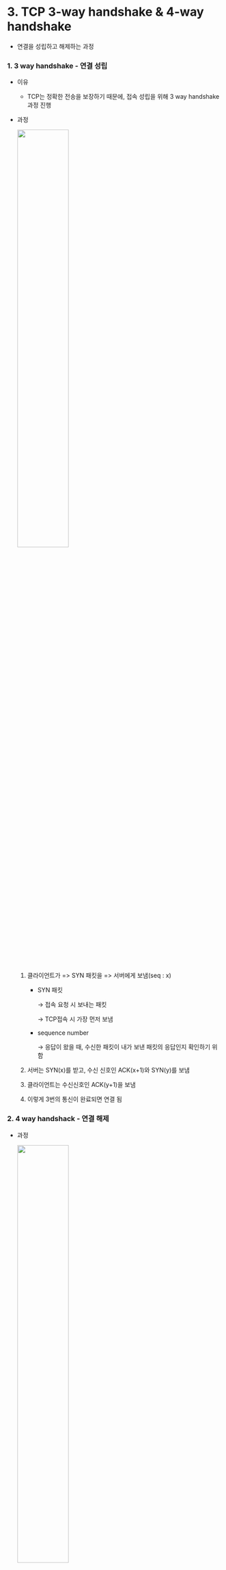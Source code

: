 # 3. TCP 3-way handshake & 4-way handshake

* 연결을 성립하고 해제하는 과정



### 1. 3 way handshake - 연결 성립

- 이유

  - TCP는 정확한 전송을 보장하기 때문에, 접속 성립을 위해 3 way handshake 과정 진행

- 과정

  <img src="https://user-images.githubusercontent.com/70613905/163704815-8645ef48-a9ca-4da5-8c69-a89c66213594.JPG" style="width:50%;height:50%;" />

  1. 클라이언트가 => SYN 패킷을 => 서버에게 보냄(seq : x)

     * SYN 패킷

       →   접속 요청 시 보내는 패킷

       →   TCP접속 시 가장 먼저 보냄

     * sequence number

       →   응답이 왔을 때, 수신한 패킷이 내가 보낸 패킷의 응답인지 확인하기 위함

  2. 서버는 SYN(x)를 받고, 수신 신호인 ACK(x+1)와 SYN(y)를 보냄

  3. 클라이언트는 수신신호인 ACK(y+1)을 보냄

  4. 이렇게 3번의 통신이 완료되면 연결 됨



### 2. 4 way handshack - 연결 해제

* 과정

  <img src="https://user-images.githubusercontent.com/70613905/163704817-a757e071-49f3-4cb2-a48d-a60834889f6f.JPG" style="width:50%;height:50%;" />

  1. 클라이언트는 => 연결종료한다는 FIN 플래그 패킷을 => 서버에게 보냄

  2. 서버는 FIN을 받고, 확인했다는 ACK 를 클라이언트에게 보냄

     * 이 때, 모든 남은 데이터를 보내기 위해 포트 닫지 않는 CLOSE_WAIT 상태가 됨

       →   WAIT 상태가 없으면,  클라이언트가 데이터 못받으면 재전송 못하고 포트 닫음 & 그 상태에서 클라이언튼 ACK응답 기다림

  3. 데이터를 모두 보냈다면 연결 종료되었다는 FIN 플래그를 클라이언트에게 보냄

  4. 클라이언트는 FIN을 받고, 확인했다는 ACK를 보냄

     * ACK 보내기 전, 아직 서버로부터 받지 못한 데이터 있을 수 있으니 TIME_WAIT을 통해 기다림

  5. 서버는 ACK받고, 소켓 닫음 & TIME_WAIT 끝나면 클라이언트도 닫음

     * 1 ~ 4까지 4번의 통신이 완료되면 연결 해제됨

     >cf. 세션(HTTP session) VS 소켓(TCP socket) VS 포트
     >
     >- 세션 
     >    
     >    컴퓨터 간 논리적 연결
     >  
     >  
     >- 소켓 
     >    
     >    물리적으로 연결된 네트워크 간 데이터 송수신을 위한 SW적 장치
     > 
     >    <img src="https://user-images.githubusercontent.com/70613905/163704852-9cb4c770-5224-458d-8d00-fa8ef0a48bf7.JPG" style="width:50%;height:50%;" />
     >
     >- 포트
     >    
     >      IP주소로 소켓이 연결되면, 해당 컴퓨터끼리 연결이 됨
     >     But, 컴퓨터 내에서도 어떤 프로세스와 연결되야 하는지 알아야 함
     >     이 프로세스를 구분하는 게 포트
     >     따라서, 컴퓨터 연결하여 프로세스 수행하려며느 IP주소+Port번호 알아야 함
     >
     >cf. 세션 VS 쿠키
     >
     >- 공통점
     >
     >    웹 통신 간 유지하려는 정보(ex. 로그인 정보 등)을 저장
     >  
     >  
     >* 차이점
     > 
     >    <img src="https://user-images.githubusercontent.com/70613905/163705063-93b94df0-694b-49f9-9fe2-f57dbdcca905.JPG" style="width:70%;height:70%;" />
